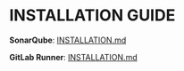 # INSTALLATION GUIDE

**SonarQube**: [INSTALLATION.md](./sonarqube/INSTALLATION.md)

**GitLab Runner**: [INSTALLATION.md](./gitlab-runner/INSTALLATION.md)
